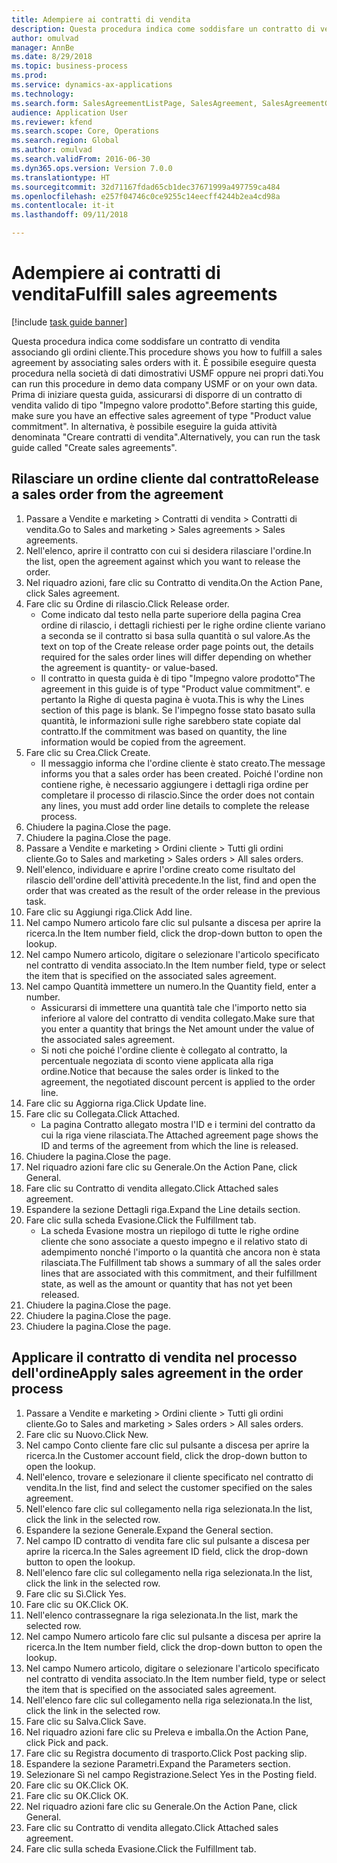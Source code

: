```yaml
--- 
title: Adempiere ai contratti di vendita
description: Questa procedura indica come soddisfare un contratto di vendita associando gli ordini cliente.
author: omulvad
manager: AnnBe
ms.date: 8/29/2018
ms.topic: business-process
ms.prod: 
ms.service: dynamics-ax-applications
ms.technology: 
ms.search.form: SalesAgreementListPage, SalesAgreement, SalesAgreementGenerateReleaseOrder, SalesTableListPage, SalesTable, AgreementLine, SalesCreateOrder,  SalesEditLines
audience: Application User
ms.reviewer: kfend
ms.search.scope: Core, Operations
ms.search.region: Global
ms.author: omulvad
ms.search.validFrom: 2016-06-30
ms.dyn365.ops.version: Version 7.0.0
ms.translationtype: HT
ms.sourcegitcommit: 32d71167fdad65cb1dec37671999a497759ca484
ms.openlocfilehash: e257f04746c0ce9255c14eecff4244b2ea4cd98a
ms.contentlocale: it-it
ms.lasthandoff: 09/11/2018

---
```

# <a name="fulfill-sales-agreements"></a><span data-ttu-id="0fb70-103">Adempiere ai contratti di vendita</span><span class="sxs-lookup"><span data-stu-id="0fb70-103">Fulfill sales agreements</span></span>

[!include [task guide banner](../../includes/task-guide-banner.md)]

<span data-ttu-id="0fb70-104">Questa procedura indica come soddisfare un contratto di vendita associando gli ordini cliente.</span><span class="sxs-lookup"><span data-stu-id="0fb70-104">This procedure shows you how to fulfill a sales agreement by associating sales orders with it.</span></span> <span data-ttu-id="0fb70-105">È possibile eseguire questa procedura nella società di dati dimostrativi USMF oppure nei propri dati.</span><span class="sxs-lookup"><span data-stu-id="0fb70-105">You can run this procedure in demo data company USMF or on your own data.</span></span> <span data-ttu-id="0fb70-106">Prima di iniziare questa guida, assicurarsi di disporre di un contratto di vendita valido di tipo "Impegno valore prodotto".</span><span class="sxs-lookup"><span data-stu-id="0fb70-106">Before starting this guide, make sure you have an effective sales agreement of type "Product value commitment".</span></span> <span data-ttu-id="0fb70-107">In alternativa, è possibile eseguire la guida attività denominata "Creare contratti di vendita".</span><span class="sxs-lookup"><span data-stu-id="0fb70-107">Alternatively, you can run the task guide called "Create sales agreements".</span></span>  




## <a name="release-a-sales-order-from-the-agreement"></a><span data-ttu-id="0fb70-108">Rilasciare un ordine cliente dal contratto</span><span class="sxs-lookup"><span data-stu-id="0fb70-108">Release a sales order from the agreement</span></span>
1. <span data-ttu-id="0fb70-109">Passare a Vendite e marketing > Contratti di vendita > Contratti di vendita.</span><span class="sxs-lookup"><span data-stu-id="0fb70-109">Go to Sales and marketing > Sales agreements > Sales agreements.</span></span>
2. <span data-ttu-id="0fb70-110">Nell'elenco, aprire il contratto con cui si desidera rilasciare l'ordine.</span><span class="sxs-lookup"><span data-stu-id="0fb70-110">In the list, open the agreement against which you want to release the order.</span></span>
3. <span data-ttu-id="0fb70-111">Nel riquadro azioni, fare clic su Contratto di vendita.</span><span class="sxs-lookup"><span data-stu-id="0fb70-111">On the Action Pane, click Sales agreement.</span></span>
4. <span data-ttu-id="0fb70-112">Fare clic su Ordine di rilascio.</span><span class="sxs-lookup"><span data-stu-id="0fb70-112">Click Release order.</span></span>
    * <span data-ttu-id="0fb70-113">Come indicato dal testo nella parte superiore della pagina Crea ordine di rilascio, i dettagli richiesti per le righe ordine cliente variano a seconda se il contratto si basa sulla quantità o sul valore.</span><span class="sxs-lookup"><span data-stu-id="0fb70-113">As the text on top of the  Create release order page points out, the details required for the sales order lines will differ depending on whether the agreement is quantity- or value-based.</span></span>  
    * <span data-ttu-id="0fb70-114">Il contratto in questa guida è di tipo "Impegno valore prodotto"</span><span class="sxs-lookup"><span data-stu-id="0fb70-114">The agreement in this guide is of type "Product value commitment".</span></span> <span data-ttu-id="0fb70-115">e pertanto la Righe di questa pagina è vuota.</span><span class="sxs-lookup"><span data-stu-id="0fb70-115">This is why the Lines section of this page is blank.</span></span> <span data-ttu-id="0fb70-116">Se l'impegno fosse stato basato sulla quantità, le informazioni sulle righe sarebbero state copiate dal contratto.</span><span class="sxs-lookup"><span data-stu-id="0fb70-116">If the commitment was based on quantity, the line information would be copied from the agreement.</span></span>  
5. <span data-ttu-id="0fb70-117">Fare clic su Crea.</span><span class="sxs-lookup"><span data-stu-id="0fb70-117">Click Create.</span></span>
    * <span data-ttu-id="0fb70-118">Il messaggio informa che l'ordine cliente è stato creato.</span><span class="sxs-lookup"><span data-stu-id="0fb70-118">The message informs you that a sales order has been created.</span></span> <span data-ttu-id="0fb70-119">Poiché l'ordine non contiene righe, è necessario aggiungere i dettagli riga ordine per completare il processo di rilascio.</span><span class="sxs-lookup"><span data-stu-id="0fb70-119">Since the order does not contain any lines, you must add order line details to complete the release process.</span></span>   
6. <span data-ttu-id="0fb70-120">Chiudere la pagina.</span><span class="sxs-lookup"><span data-stu-id="0fb70-120">Close the page.</span></span>
7. <span data-ttu-id="0fb70-121">Chiudere la pagina.</span><span class="sxs-lookup"><span data-stu-id="0fb70-121">Close the page.</span></span>
8. <span data-ttu-id="0fb70-122">Passare a Vendite e marketing > Ordini cliente > Tutti gli ordini cliente.</span><span class="sxs-lookup"><span data-stu-id="0fb70-122">Go to Sales and marketing > Sales orders > All sales orders.</span></span>
9. <span data-ttu-id="0fb70-123">Nell'elenco, individuare e aprire l'ordine creato come risultato del rilascio dell'ordine dell'attività precedente.</span><span class="sxs-lookup"><span data-stu-id="0fb70-123">In the list, find and open the order that was created as the result of the order release in the previous task.</span></span>
10. <span data-ttu-id="0fb70-124">Fare clic su Aggiungi riga.</span><span class="sxs-lookup"><span data-stu-id="0fb70-124">Click Add line.</span></span>
11. <span data-ttu-id="0fb70-125">Nel campo Numero articolo fare clic sul pulsante a discesa per aprire la ricerca.</span><span class="sxs-lookup"><span data-stu-id="0fb70-125">In the Item number field, click the drop-down button to open the lookup.</span></span>
12. <span data-ttu-id="0fb70-126">Nel campo Numero articolo, digitare o selezionare l'articolo specificato nel contratto di vendita associato.</span><span class="sxs-lookup"><span data-stu-id="0fb70-126">In the Item number field, type or select the item that is specified on the associated sales agreement.</span></span>
13. <span data-ttu-id="0fb70-127">Nel campo Quantità immettere un numero.</span><span class="sxs-lookup"><span data-stu-id="0fb70-127">In the Quantity field, enter a number.</span></span>
    * <span data-ttu-id="0fb70-128">Assicurarsi di immettere una quantità tale che l'importo netto sia inferiore al valore del contratto di vendita collegato.</span><span class="sxs-lookup"><span data-stu-id="0fb70-128">Make sure that you enter a quantity that brings the Net amount under the value of the associated sales agreement.</span></span>  
    * <span data-ttu-id="0fb70-129">Si noti che poiché l'ordine cliente è collegato al contratto, la percentuale negoziata di sconto viene applicata alla riga ordine.</span><span class="sxs-lookup"><span data-stu-id="0fb70-129">Notice that because the sales order is linked to the agreement, the negotiated discount percent is applied to the order line.</span></span>  
14. <span data-ttu-id="0fb70-130">Fare clic su Aggiorna riga.</span><span class="sxs-lookup"><span data-stu-id="0fb70-130">Click Update line.</span></span>
15. <span data-ttu-id="0fb70-131">Fare clic su Collegata.</span><span class="sxs-lookup"><span data-stu-id="0fb70-131">Click Attached.</span></span>
    * <span data-ttu-id="0fb70-132">La pagina Contratto allegato mostra l'ID e i termini del contratto da cui la riga viene rilasciata.</span><span class="sxs-lookup"><span data-stu-id="0fb70-132">The Attached agreement page shows the ID and terms of the agreement from which the line is released.</span></span>  
16. <span data-ttu-id="0fb70-133">Chiudere la pagina.</span><span class="sxs-lookup"><span data-stu-id="0fb70-133">Close the page.</span></span>
17. <span data-ttu-id="0fb70-134">Nel riquadro azioni fare clic su Generale.</span><span class="sxs-lookup"><span data-stu-id="0fb70-134">On the Action Pane, click General.</span></span>
18. <span data-ttu-id="0fb70-135">Fare clic su Contratto di vendita allegato.</span><span class="sxs-lookup"><span data-stu-id="0fb70-135">Click Attached sales agreement.</span></span>
19. <span data-ttu-id="0fb70-136">Espandere la sezione Dettagli riga.</span><span class="sxs-lookup"><span data-stu-id="0fb70-136">Expand the Line details section.</span></span>
20. <span data-ttu-id="0fb70-137">Fare clic sulla scheda Evasione.</span><span class="sxs-lookup"><span data-stu-id="0fb70-137">Click the Fulfillment tab.</span></span>
    * <span data-ttu-id="0fb70-138">La scheda Evasione mostra un riepilogo di tutte le righe ordine cliente che sono associate a questo impegno e il relativo stato di adempimento nonché l'importo o la quantità che ancora non è stata rilasciata.</span><span class="sxs-lookup"><span data-stu-id="0fb70-138">The Fulfillment tab shows a summary of all the sales order lines that are associated with this commitment, and their fulfillment state, as well as the amount or quantity that has not yet been released.</span></span>   
21. <span data-ttu-id="0fb70-139">Chiudere la pagina.</span><span class="sxs-lookup"><span data-stu-id="0fb70-139">Close the page.</span></span>
22. <span data-ttu-id="0fb70-140">Chiudere la pagina.</span><span class="sxs-lookup"><span data-stu-id="0fb70-140">Close the page.</span></span>
23. <span data-ttu-id="0fb70-141">Chiudere la pagina.</span><span class="sxs-lookup"><span data-stu-id="0fb70-141">Close the page.</span></span>

## <a name="apply-sales-agreement-in-the-order-process"></a><span data-ttu-id="0fb70-142">Applicare il contratto di vendita nel processo dell'ordine</span><span class="sxs-lookup"><span data-stu-id="0fb70-142">Apply sales agreement in the order process</span></span>
1. <span data-ttu-id="0fb70-143">Passare a Vendite e marketing > Ordini cliente > Tutti gli ordini cliente.</span><span class="sxs-lookup"><span data-stu-id="0fb70-143">Go to Sales and marketing > Sales orders > All sales orders.</span></span>
2. <span data-ttu-id="0fb70-144">Fare clic su Nuovo.</span><span class="sxs-lookup"><span data-stu-id="0fb70-144">Click New.</span></span>
3. <span data-ttu-id="0fb70-145">Nel campo Conto cliente fare clic sul pulsante a discesa per aprire la ricerca.</span><span class="sxs-lookup"><span data-stu-id="0fb70-145">In the Customer account field, click the drop-down button to open the lookup.</span></span>
4. <span data-ttu-id="0fb70-146">Nell'elenco, trovare e selezionare il cliente specificato nel contratto di vendita.</span><span class="sxs-lookup"><span data-stu-id="0fb70-146">In the list, find and select the customer specified on the sales agreement.</span></span>
5. <span data-ttu-id="0fb70-147">Nell'elenco fare clic sul collegamento nella riga selezionata.</span><span class="sxs-lookup"><span data-stu-id="0fb70-147">In the list, click the link in the selected row.</span></span>
6. <span data-ttu-id="0fb70-148">Espandere la sezione Generale.</span><span class="sxs-lookup"><span data-stu-id="0fb70-148">Expand the General section.</span></span>
7. <span data-ttu-id="0fb70-149">Nel campo ID contratto di vendita fare clic sul pulsante a discesa per aprire la ricerca.</span><span class="sxs-lookup"><span data-stu-id="0fb70-149">In the Sales agreement ID field, click the drop-down button to open the lookup.</span></span>
8. <span data-ttu-id="0fb70-150">Nell'elenco fare clic sul collegamento nella riga selezionata.</span><span class="sxs-lookup"><span data-stu-id="0fb70-150">In the list, click the link in the selected row.</span></span>
9. <span data-ttu-id="0fb70-151">Fare clic su Sì.</span><span class="sxs-lookup"><span data-stu-id="0fb70-151">Click Yes.</span></span>
10. <span data-ttu-id="0fb70-152">Fare clic su OK.</span><span class="sxs-lookup"><span data-stu-id="0fb70-152">Click OK.</span></span>
11. <span data-ttu-id="0fb70-153">Nell'elenco contrassegnare la riga selezionata.</span><span class="sxs-lookup"><span data-stu-id="0fb70-153">In the list, mark the selected row.</span></span>
12. <span data-ttu-id="0fb70-154">Nel campo Numero articolo fare clic sul pulsante a discesa per aprire la ricerca.</span><span class="sxs-lookup"><span data-stu-id="0fb70-154">In the Item number field, click the drop-down button to open the lookup.</span></span>
13. <span data-ttu-id="0fb70-155">Nel campo Numero articolo, digitare o selezionare l'articolo specificato nel contratto di vendita associato.</span><span class="sxs-lookup"><span data-stu-id="0fb70-155">In the Item number field, type or select the item that is specified on the associated sales agreement.</span></span>
14. <span data-ttu-id="0fb70-156">Nell'elenco fare clic sul collegamento nella riga selezionata.</span><span class="sxs-lookup"><span data-stu-id="0fb70-156">In the list, click the link in the selected row.</span></span>
15. <span data-ttu-id="0fb70-157">Fare clic su Salva.</span><span class="sxs-lookup"><span data-stu-id="0fb70-157">Click Save.</span></span>
16. <span data-ttu-id="0fb70-158">Nel riquadro azioni fare clic su Preleva e imballa.</span><span class="sxs-lookup"><span data-stu-id="0fb70-158">On the Action Pane, click Pick and pack.</span></span>
17. <span data-ttu-id="0fb70-159">Fare clic su Registra documento di trasporto.</span><span class="sxs-lookup"><span data-stu-id="0fb70-159">Click Post packing slip.</span></span>
18. <span data-ttu-id="0fb70-160">Espandere la sezione Parametri.</span><span class="sxs-lookup"><span data-stu-id="0fb70-160">Expand the Parameters section.</span></span>
19. <span data-ttu-id="0fb70-161">Selezionare Sì nel campo Registrazione.</span><span class="sxs-lookup"><span data-stu-id="0fb70-161">Select Yes in the Posting field.</span></span>
20. <span data-ttu-id="0fb70-162">Fare clic su OK.</span><span class="sxs-lookup"><span data-stu-id="0fb70-162">Click OK.</span></span>
21. <span data-ttu-id="0fb70-163">Fare clic su OK.</span><span class="sxs-lookup"><span data-stu-id="0fb70-163">Click OK.</span></span>
22. <span data-ttu-id="0fb70-164">Nel riquadro azioni fare clic su Generale.</span><span class="sxs-lookup"><span data-stu-id="0fb70-164">On the Action Pane, click General.</span></span>
23. <span data-ttu-id="0fb70-165">Fare clic su Contratto di vendita allegato.</span><span class="sxs-lookup"><span data-stu-id="0fb70-165">Click Attached sales agreement.</span></span>
24. <span data-ttu-id="0fb70-166">Fare clic sulla scheda Evasione.</span><span class="sxs-lookup"><span data-stu-id="0fb70-166">Click the Fulfillment tab.</span></span>


